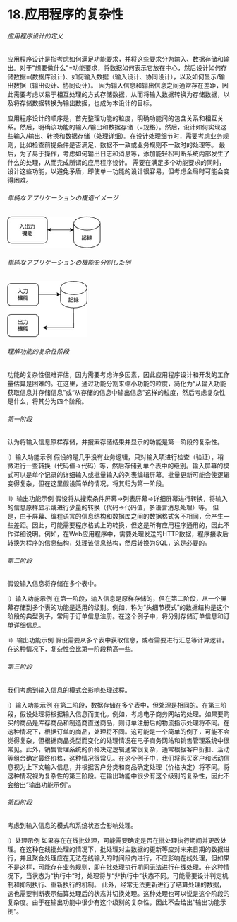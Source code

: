 # 18.应用程序的复杂性

###### 应用程序设计的定义 

应用程序设计是指考虑如何满足功能要求，并将这些要求分为输入、数据存储和输出。对于"想要做什么"=功能要求，将数据如何表示它放在中心，然后设计如何存储数据=(数据库设计)、如何输入数据（输入设计、协同设计），以及如何显示/输出数据（输出设计、协同设计）。 因为输入信息和输出信息之间通常存在差距，因此需要考虑以易于相互处理的方式存储数据，从而将输入数据转换为存储数据，以及将存储数据转换为输出数据，也成为本设计的目标。



应用程序设计的顺序是，首先整理功能的粒度，明确功能间的包含关系和相互关系。然后，明确该功能的输入/输出和数据存储（=规格）。然后，设计如何实现这些输入/输出、转换和数据存储（处理详细）。在设计处理细节时，需要考虑业务规则，比如检查前提条件是否满足、数据不一致或业务规则不一致时的处理等。 最后，为了易于操作，考虑如何输出日志和消息等，添加能轻松判断系统内部发生了什么的处理，从而完成所谓的应用程序设计。 需要在满足多个功能要求的同时，设计这些功能，以避免矛盾，即使单一功能的设计很容易，但考虑全局时可能会变得困难。



###### 単純なアプリケーションの構造イメージ

![単純なアプリケーションの構造イメージ](https://github.com/RNCloudService/higher-process/blob/main/%E4%B8%8A%E6%B5%81%E5%B7%A5%E7%A8%8B%E8%AE%BE%E8%AE%A12/picture/28.jpg)

###### 単純なアプリケーションの機能を分割した例

![単純なアプリケーションの機能を分割した例](https://github.com/RNCloudService/higher-process/blob/main/%E4%B8%8A%E6%B5%81%E5%B7%A5%E7%A8%8B%E8%AE%BE%E8%AE%A12/picture/29.jpg)



###### 理解功能的复杂性阶段 

功能的复杂性很难评估，因为需要考虑许多因素，因此应用程序设计和开发的工作量估算是困难的。在这里，通过功能分割来缩小功能的粒度，简化为“从输入功能获取信息并存储信息”或“从存储的信息中输出信息”这样的粒度，然后考虑复杂性是什么，将其分为四个阶段。

###### 第一阶段 

认为将输入信息原样存储，并搜索存储结果并显示的功能是第一阶段的复杂性。

 i）输入功能示例 假设的是几乎没有业务逻辑，只对输入项进行检查（验证），稍微进行一些转换（代码值→代码）等，然后存储到单个表中的级别。输入屏幕的模式可以是单个记录的详细输入或批量输入的列表编辑屏幕。批量更新可能会使逻辑变得复杂，但在这里假设简单的情况，将其归为第一阶段。

 ii）输出功能示例 假设将从搜索条件屏幕→列表屏幕→详细屏幕进行转换，将输入的信息原样显示或进行少量的转换（代码→代码值，多语言消息处理）等。 但是，由于屏幕、编程语言的信息结构和数据库之间的数据格式各不相同，会产生一些差距。因此，可能需要程序格式上的转换，但这是所有应用程序通用的，因此不作详细说明。例如，在Web应用程序中，需要处理发送的HTTP数据，程序接收后转换为程序的信息结构，处理该信息结构，然后转换为SQL，这是必要的。



###### 第二阶段 

假设输入信息将存储在多个表中。

 i）输入功能示例 在第一阶段，输入信息是原样存储的，但在第二阶段，从一个屏幕存储到多个表的功能是适用的级别。例如，称为“头细节模式”的数据结构是这个阶段的典型例子，常用于订单信息注册。在这个例子中，将分别存储订单信息和订单详细信息。

 ii）输出功能示例 假设需要从多个表中获取信息，或者需要进行汇总等计算逻辑。在这种情况下，复杂性会比第一阶段稍高一些。



###### 第三阶段 

我们考虑到输入信息的模式会影响处理过程。

 i）输入功能示例 在第二阶段，数据存储在多个表中，但处理是相同的。在第三阶段，假设处理将根据输入信息而变化。例如，考虑电子商务网站的处理。如果要购买的商品是库存商品和制造商直送商品，则订单注册后的物流指示处理将不同。在这种情况下，根据订单的商品，处理将不同。这可能是一个简单的例子，可能不会觉得复杂，但根据商品类型而变化的处理情况在电子商务网站和销售管理系统中很常见。此外，销售管理系统的价格决定逻辑通常很复杂，通常根据客户折扣、活动等组合确定最终价格，这种情况很常见。在这个例子中，我们将购买客户和活动信息视为上下文输入信息，并根据客户分类和商品确定处理（价格决定）将不同。将这种情况视为复杂性的第三阶段。在输出功能中很少有这个级别的复杂性，因此不会给出“输出功能示例”。



###### 第四阶段 

考虑到输入信息的模式和系统状态会影响处理。

 i）处理示例 如果存在在线批处理，可能需要确定是否在批处理执行期间并更改处理。在这种在线批处理的情况下，批处理对主数据的更新等应对未来日期的数据进行，并且聚合处理应在无法在线输入的时间段内进行，不应影响在线处理，但如果不是这样，可能存在业务规则，即在批处理执行期间无法进行在线处理。在这种情况下，当状态为“执行中”时，处理将与“非执行中”状态不同。可能需要设计判定机制和抑制执行、重新执行的机制。 此外，经常无法更新进行了结算处理的数据，这也需要判断表示结算处理后的状态并切换处理。这种处理也可以说是这个阶段的复杂度。由于在输出功能中很少有这个级别的复杂性，因此不会给出“输出功能示例”。